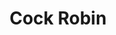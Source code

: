 ---
title: Cock Robin
year: 1940
opening_date: 1940-01-23
closing_date: 1940-01-26
layout: productions
image:
image_caption:
image_credit:
playbill: 
category: 
Theatre: Theatre Jacksonville
Venue: Little Theatre
cast:
  Clark Torrence: Birt Byrd
  Helen Maxwell: Elizabeth S. Willis
  John Jessup: Elmo Lehman
  Doctor Edgar Grace: James A. Sterling
  Richard Lane: Kingston Newman
  Carlotta Maxwell: Mabel Foster
  Alice Montgomery: Marie Kilbride
  Maria Scott: Marion Daniel
  George McAuliffe: Slocum Ball
  Julian Cleveland: Stanley Morrell
  Henry Briggs: Vincent Bisno
  Hancock Robinson: William Brenner
crew:
  Make-up Assistant:
    - Aletha Masters
    - Emma Sue Zink
    - Jean Runyon
    - Matilda Shane
    - Neal Tyler, Jr.
    - Olga Currier
  Production Manager: Alex Pillsbury
  Stage Manager: Jesse Hoagland
  Crew Assistant:
    - Charles Roberts
    - Edre Ferguson
    - Eleonor Edwards
    - John Temple Gilmer
    - Robert Krell
    - Walter Edwards
  Assistant Director: Eleanor MaccLinchey
  Director: Marian Hendry
  Electrician: Walter Edwards
orchestra:
external_links:
---